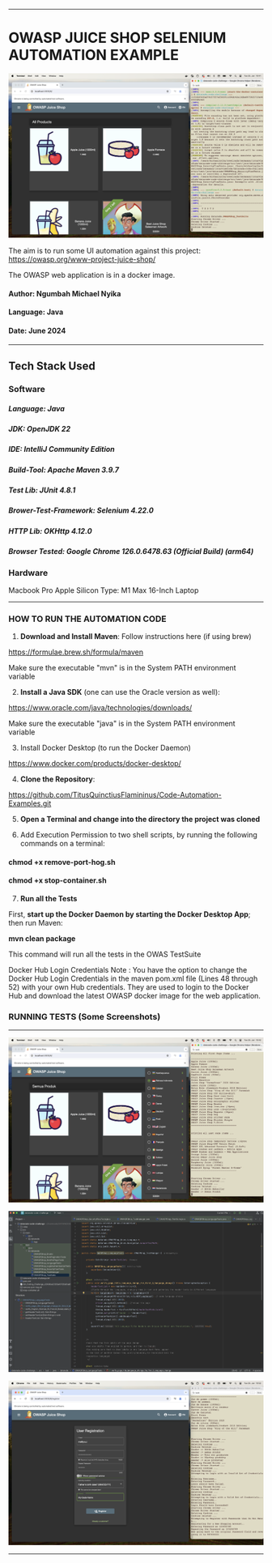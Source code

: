 -----------------------------------------------------------------------------------------------------------

# OWASP JUICE SHOP SELENIUM AUTOMATION EXAMPLE


![](https://github.com/TitusQuinctiusFlamininus/Code-Automation-Examples/blob/main/Selenium-Java-Example/screenshots/challenge_ss_7.png)

The aim is to run some UI automation against 
this project: https://owasp.org/www-project-juice-shop/

The OWASP web application is in a docker image.

#### Author:    Ngumbah Michael Nyika
#### Language:  Java
#### Date:      June 2024

------------------------------------------

## Tech Stack Used

### Software

##### Language:    Java
##### JDK:    OpenJDK 22
##### IDE:    IntelliJ Community Edition
##### Build-Tool:    Apache Maven 3.9.7
##### Test Lib:    JUnit 4.8.1
##### Brower-Test-Framework:    Selenium 4.22.0
##### HTTP Lib:    OKHttp 4.12.0
##### Browser Tested: Google Chrome 126.0.6478.63 (Official Build) (arm64)


### Hardware

Macbook Pro Apple Silicon 
Type: M1 Max 16-Inch Laptop

------------------------------------------


### HOW TO RUN THE AUTOMATION CODE


1. **Download and Install Maven**: Follow instructions here (if using brew)

https://formulae.brew.sh/formula/maven

Make sure the executable "mvn" is in the System PATH environment variable


2. **Install a Java SDK** (one can use the Oracle version as well):

https://www.oracle.com/java/technologies/downloads/ 

Make sure the executable "java" is in the System PATH environment variable

3. Install Docker Desktop (to run the Docker Daemon)

https://www.docker.com/products/docker-desktop/


4. **Clone the Repository**: 

https://github.com/TitusQuinctiusFlamininus/Code-Automation-Examples.git


5. **Open a Terminal and change into the directory the project was cloned**


6. Add Execution Permission to two shell scripts, by running the following commands on a terminal:

#### **chmod +x remove-port-hog.sh**
#### **chmod +x stop-container.sh**


7. **Run all the Tests**

First, **start up the Docker Daemon by starting the Docker Desktop App**; then run Maven: 

**mvn clean package**

This command will run all the tests in the OWAS TestSuite

Docker Hub Login Credentials Note : You have the option to change the Docker Hub Login Credentials in the maven pom.xml file (Lines 48 through 52) with your own Hub credentials. They are used to login to the Docker Hub and download the latest OWASP docker image for the web application.

### RUNNING TESTS (Some Screenshots)
------------------------------------------

![](https://github.com/TitusQuinctiusFlamininus/Code-Automation-Examples/blob/main/Selenium-Java-Example/screenshots/challenge_ss_5.png)

![](https://github.com/TitusQuinctiusFlamininus/Code-Automation-Examples/blob/main/Selenium-Java-Example/screenshots/challenge_ss_9.png)

![](https://github.com/TitusQuinctiusFlamininus/Code-Automation-Examples/blob/main/Selenium-Java-Example/screenshots/challenge_ss_1.png)


-----------------------------------------------------------------------------------------------------------



